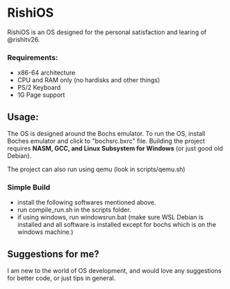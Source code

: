 # RishiOS

RishiOS is an OS designed for the personal satisfaction and learing of @rishitv26.

### Requirements:
* x86-64 architecture
* CPU and RAM only (no hardisks and other things)
* PS/2 Keyboard
* 1G Page support

## Usage:
The OS is designed around the Bochs emulator. To run the OS, install Boches emulator and click to "bochsrc.bxrc" file.
Building the project requires **NASM, GCC, and Linux Subsystem for Windows** (or just good old Debian).

The project can also run using qemu (look in scripts/qemu.sh)
### Simple Build
* install the following softwares mentioned above.
* run compile_run.sh in the scripts folder.
* if using windows, run windowsrun.bat (make sure WSL Debian is installed and all software is installed except for bochs which is on the windows machine.) 

## Suggestions for me?
I am new to the world of OS development, and would love any suggestions for better code, or just tips in general.
